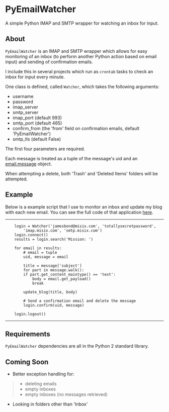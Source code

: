 # PyEmailWatcher
A simple Python IMAP and SMTP wrapper for watching an inbox for input.

About
----

`PyEmailWatcher` is an IMAP and SMTP wrapper which allows for easy monitoring of an inbox (to perform another Python action based on email input) and sending of confirmation emails.

I include this in several projects which run as `crontab` tasks to check an inbox for input every minute.

One class is defined, called `Watcher`, which takes the following arguments:

- username
- password
- imap_server
- smtp_server
- imap_port (default 993)
- smtp_port (default 465)
- confirm_from (the 'from' field on confirmation emails, default 'PyEmailWatcher')
- smtp_tls (default False)

The first four parameters are required.

Each message is treated as a tuple of the message's uid and an [email.message](https://docs.python.org/2/library/email.message.html) object.

When attempting a delete, both 'Trash' and 'Deleted Items' folders will be attempted.

Example
-----

Below is a example script that I use to monitor an inbox and update my blog with each new email. You can see the full code of that application [here](https://github.com/jasongtz/BasecampHelper).

----------

		login = Watcher('jamesbond@misix.com', 'totallysecretpassword', 
			'imap.misix.com', 'smtp.misix.com')
		login.connect()
		results = login.search('Mission: ')

		for email in results:
			# email = tuple
			uid, message = email

			title = message['subject']
			for part in message.walk():
			if part.get_content_maintype() == 'text':
				body = email.get_payload()
				break

			update_blog(title, body)
			
			# Send a confirmation email and delete the message
			login.confirm(uid, message)
		
		login.logout()

------------

Requirements
------

`PyEmailWatcher` dependencies are all in the Python 2 standard library.

Coming Soon
------

- Better exception handling for:
>	- deleting emails
>	- empty inboxes
>	- empty inboxes (no messages retrieved)
- Looking in folders other than 'Inbox'
